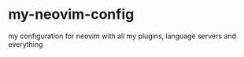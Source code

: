 # my-neovim-config
my configuration for neovim with all my plugins, language servers and everything
